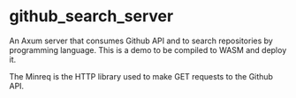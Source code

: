 # github_search_server
An Axum server that consumes Github API and to search repositories by programming language. This is a demo to be compiled to WASM and deploy it.

The Minreq is the HTTP library used to make GET requests to the Github API.
